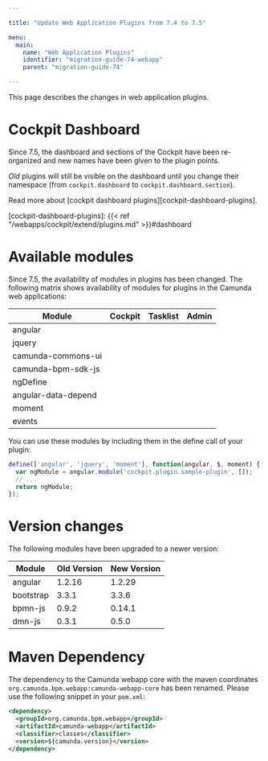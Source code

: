 ```yaml
---

title: "Update Web Application Plugins from 7.4 to 7.5"

menu:
  main:
    name: "Web Application Plugins"
    identifier: "migration-guide-74-webapp"
    parent: "migration-guide-74"

---
```


This page describes the changes in web application plugins.

# Cockpit Dashboard

Since 7.5, the dashboard and sections of the Cockpit have been re-organized and new names have been given to the plugin points.

_Old_ plugins will still be visible on the dashboard until you change their namespace (from `cockpit.dashboard` to `cockpit.dashboard.section`).

Read more about [cockpit dashboard plugins][cockpit-dashboard-plugins].

[cockpit-dashboard-plugins]: {{< ref "/webapps/cockpit/extend/plugins.md" >}}#dashboard


# Available modules

Since 7.5, the availability of modules in plugins has been changed. The following matrix shows availability of modules for plugins in the Camunda web applications:

<table class="table table-bordered">
  <thead>
  <tr>
    <th>Module</th>
    <th>Cockpit</th>
    <th>Tasklist</th>
    <th>Admin</th>
  </tr>
  </thead>
  <tbody>
  <tr>
    <td>angular</td>
    <td><span class="glyphicon glyphicon-ok"></span></td>
    <td><span class="glyphicon glyphicon-ok"></span></td>
    <td><span class="glyphicon glyphicon-ok"></span></td>
  </tr>
  <tr>
    <td>jquery</td>
    <td><span class="glyphicon glyphicon-ok"></span></td>
    <td><span class="glyphicon glyphicon-ok"></span></td>
    <td><span class="glyphicon glyphicon-ok"></span></td>
  </tr>
  <tr>
    <td>camunda-commons-ui</td>
    <td><span class="glyphicon glyphicon-ok"></span></td>
    <td><span class="glyphicon glyphicon-ok"></span></td>
    <td><span class="glyphicon glyphicon-ok"></span></td>
  </tr>
  <tr>
    <td>camunda-bpm-sdk-js</td>
    <td><span class="glyphicon glyphicon-ok"></span></td>
    <td><span class="glyphicon glyphicon-ok"></span></td>
    <td><span class="glyphicon glyphicon-ok"></span></td>
  </tr>
  <tr>
    <td>ngDefine</td>
    <td><span class="glyphicon glyphicon-ok"></span></td>
    <td><span class="glyphicon glyphicon-ok"></span></td>
    <td><span class="glyphicon glyphicon-ok"></span></td>
  </tr>
  <tr>
    <td>angular-data-depend</td>
    <td><span class="glyphicon glyphicon-ok"></span></td>
    <td><span class="glyphicon glyphicon-ok"></span></td>
    <td></td>
  </tr>
  <tr>
    <td>moment</td>
    <td><span class="glyphicon glyphicon-ok"></span></td>
    <td></td>
    <td></td>
  </tr>
  <tr>
    <td>events</td>
    <td><span class="glyphicon glyphicon-ok"></span></td>
    <td></td>
    <td></td>
  </tr>
  </tbody>
</table>

You can use these modules by including them in the define call of your plugin:

```javascript
define(['angular', 'jquery', 'moment'], function(angular, $, moment) {
  var ngModule = angular.module('cockpit.plugin.sample-plugin', []);
  // ...
  return ngModule;
});
```

# Version changes

The following modules have been upgraded to a newer version:

<table class="table table-bordered">
  <thead>
  <tr>
    <th>Module</th>
    <th>Old Version</th>
    <th>New Version</th>
  </tr>
  </thead>
  <tbody>
  <tr>
    <td>angular</td>
    <td>1.2.16</td>
    <td>1.2.29</td>
  </tr>
  <tr>
    <td>bootstrap</td>
    <td>3.3.1</td>
    <td>3.3.6</td>
  </tr>
  <tr>
    <td>bpmn-js</td>
    <td>0.9.2</td>
    <td>0.14.1</td>
  </tr>
  <tr>
    <td>dmn-js</td>
    <td>0.3.1</td>
    <td>0.5.0</td>
  </tr>
  </tbody>
</table>

# Maven Dependency

The dependency to the Camunda webapp core with the maven coordinates `org.camunda.bpm.webapp:camunda-webapp-core` has been renamed. Please use the following snippet in your `pom.xml`:

```xml
<dependency>
  <groupId>org.camunda.bpm.webapp</groupId>
  <artifactId>camunda-webapp</artifactId>
  <classifier>classes</classifier>
  <version>${camunda.version}</version>
</dependency>
```
